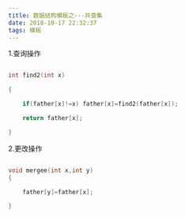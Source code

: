 ```yaml
---
title: 数据结构模板之---并查集
date: 2018-10-17 22:32:37
tags: 模板
---
```

1.查询操作
```cpp

int find2(int x)

{

    if(father[x]!=x) father[x]=find2(father[x]);

    return father[x];

}

```
2.更改操作
```cpp

void mergee(int x,int y)
{

    father[y]=father[x];

}

```